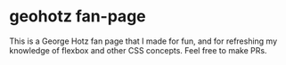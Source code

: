 # geohotz fan-page
This is a George Hotz fan page that I made for fun, and for refreshing my knowledge of flexbox and other CSS concepts.
Feel free to make PRs.
